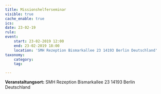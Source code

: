 ```yaml
---
title: Missionshelferseminar
visible: true
cache_enable: true
ics: 
date: 23-02-19
rule: 
event:
	start: 23-02-2019 12:00
	end: 23-02-2019 18:00
	location: 'SMH Rezeption Bismarkallee 23 14193 Berlin Deutschland'
taxonomy:
	category: 
	tag: 

---
```




**Veranstaltungsort:** SMH Rezeption
Bismarkallee 23
14193 Berlin
Deutschland

